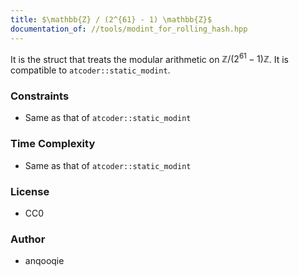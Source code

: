 ```yaml
---
title: $\mathbb{Z} / (2^{61} - 1) \mathbb{Z}$
documentation_of: //tools/modint_for_rolling_hash.hpp
---
```


It is the struct that treats the modular arithmetic on $\mathbb{Z} / (2^{61} - 1) \mathbb{Z}$.
It is compatible to `atcoder::static_modint`.

### Constraints
- Same as that of `atcoder::static_modint`

### Time Complexity
- Same as that of `atcoder::static_modint`

### License
- CC0

### Author
- anqooqie
